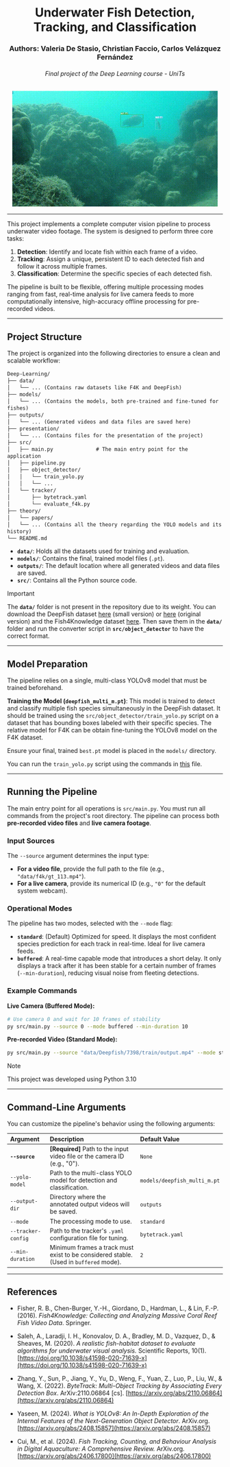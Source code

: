 <div align="center">
    <h1>Underwater Fish Detection, Tracking, and Classification</h1>
    <h3>Authors: Valeria De Stasio, Christian Faccio, Carlos Velázquez Fernández</h3>
    <h6>Final project of the Deep Learning course - UniTs</h6>
</div>

<div align="center">
    <img src="presentation/videos/7426_standard_classified.gif" alt="Video
  Demo" />
  </div>

  ---

This project implements a complete computer vision pipeline to process underwater video footage. The system is designed to perform three core tasks:

1.  **Detection**: Identify and locate fish within each frame of a video.
2.  **Tracking**: Assign a unique, persistent ID to each detected fish and follow it across multiple frames.
3.  **Classification**: Determine the specific species of each detected fish.

The pipeline is built to be flexible, offering multiple processing modes ranging from fast, real-time analysis for live camera feeds to more computationally intensive, high-accuracy offline processing for pre-recorded videos.

---

## Project Structure

The project is organized into the following directories to ensure a clean and scalable workflow:

```
Deep-Learning/
├── data/
│   └── ... (Contains raw datasets like F4K and DeepFish)
├── models/
│   └── ... (Contains the models, both pre-trained and fine-tuned for fishes)
├── outputs/
│   └── ... (Generated videos and data files are saved here)
├── presentation/
│   └── ... (Contains files for the presentation of the project)
├── src/
│   ├── main.py              # The main entry point for the application
│   ├── pipeline.py             
│   ├── object_detector/
│   │   └── train_yolo.py
│   │   └── ...
│   └── tracker/
│       ├── bytetrack.yaml
│       └── evaluate_f4k.py
├── theory/
│   └── papers/
│   └── ... (Contains all the theory regarding the YOLO models and its history)
└── README.md
```

* **`data/`**: Holds all the datasets used for training and evaluation.
* **`models/`**: Contains the final, trained model files (`.pt`).
* **`outputs/`**: The default location where all generated videos and data files are saved.
* **`src/`**: Contains all the Python source code.

> [!IMPORTANT]
> The **`data/`** folder is not present in the repository due to its weight.
> You can download the DeepFish dataset [here](https://www.kaggle.com/datasets/vencerlanz09/deep-fish-object-detection) (small version) or [here](https://alzayats.github.io/DeepFish/) (original version) and the Fish4Knowledge dataset [here](https://homepages.inf.ed.ac.uk/rbf/Fish4Knowledge/resources.htm).
> Then save them in the **`data/`** folder and run the converter script in **`src/object_detector`** to have the correct format.

---

## Model Preparation

The pipeline relies on a single, multi-class YOLOv8 model that must be trained beforehand.

**Training the Model (`deepfish_multi_m.pt`)**: This model is trained to detect and classify multiple fish species simultaneously in the DeepFish dataset. It should be trained using the `src/object_detector/train_yolo.py` script on a dataset that has bounding boxes labeled with their specific species. The relative model for F4K can be obtain fine-tuning the YOLOv8 model on the F4K dataset.

Ensure your final, trained `best.pt` model is placed in the `models/` directory.

You can run the `train_yolo.py` script using the commands in [this](src/object_detector/README.md) file.

---

## Running the Pipeline

The main entry point for all operations is `src/main.py`. You must run all commands from the project's root directory. The pipeline can process both **pre-recorded video files** and **live camera footage**.

### Input Sources

The `--source` argument determines the input type:
* **For a video file**, provide the full path to the file (e.g., `"data/f4k/gt_113.mp4"`).
* **For a live camera**, provide its numerical ID (e.g., `"0"` for the default system webcam).

### Operational Modes

The pipeline has two modes, selected with the `--mode` flag:

* **`standard`**: (Default) Optimized for speed. It displays the most confident species prediction for each track in real-time. Ideal for live camera feeds.
* **`buffered`**: A real-time capable mode that introduces a short delay. It only displays a track after it has been stable for a certain number of frames (`--min-duration`), reducing visual noise from fleeting detections.

### Example Commands

**Live Camera (Buffered Mode):**
```bash
# Use camera 0 and wait for 10 frames of stability
py src/main.py --source 0 --mode buffered --min-duration 10
```

**Pre-recorded Video (Standard Mode):**
```bash
py src/main.py --source "data/Deepfish/7398/train/output.mp4" --mode standard --yolo-model "models/fish.pt"
```

> [!NOTE]  
> This project was developed using Python 3.10


---

## Command-Line Arguments

You can customize the pipeline's behavior using the following arguments:

| Argument | Description | Default Value |
| :--- | :--- | :--- |
| **`--source`** | **[Required]** Path to the input video file or the camera ID (e.g., "0"). | `None` |
| `--yolo-model` | Path to the multi-class YOLO model for detection and classification. | `models/deepfish_multi_m.pt` |
| `--output-dir` | Directory where the annotated output videos will be saved. | `outputs` |
| `--mode` | The processing mode to use. | `standard` |
| `--tracker-config`| Path to the tracker's `.yaml` configuration file for tuning. | `bytetrack.yaml` |
| `--min-duration` | Minimum frames a track must exist to be considered stable. (Used in `buffered` mode).| `2` |


---

## References

- Fisher, R. B., Chen-Burger, Y.-H., Giordano, D., Hardman, L., & Lin, F.-P. (2016). *Fish4Knowledge: Collecting and Analyzing Massive Coral Reef Fish Video Data*. Springer.

- Saleh, A., Laradji, I. H., Konovalov, D. A., Bradley, M. D., Vazquez, D., & Sheaves, M. (2020). *A realistic fish-habitat dataset to evaluate algorithms for underwater visual analysis.* Scientific Reports, 10(1). [https://doi.org/10.1038/s41598-020-71639-x](https://doi.org/10.1038/s41598-020-71639-x)

- Zhang, Y., Sun, P., Jiang, Y., Yu, D., Weng, F., Yuan, Z., Luo, P., Liu, W., & Wang, X. (2022). *ByteTrack: Multi-Object Tracking by Associating Every Detection Box*. ArXiv:2110.06864 [cs]. [https://arxiv.org/abs/2110.06864](https://arxiv.org/abs/2110.06864)

- Yaseen, M. (2024). *What is YOLOv8: An In-Depth Exploration of the Internal Features of the Next-Generation Object Detector*. ArXiv.org. [https://arxiv.org/abs/2408.15857](https://arxiv.org/abs/2408.15857)

- Cui, M., et al. (2024). *Fish Tracking, Counting, and Behaviour Analysis in Digital Aquaculture: A Comprehensive Review.* ArXiv.org. [https://arxiv.org/abs/2406.17800](https://arxiv.org/abs/2406.17800)
